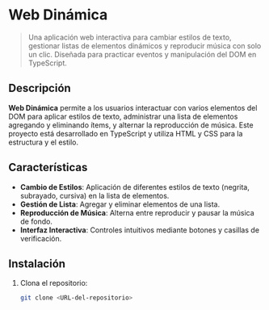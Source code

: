 # Web Dinámica

> Una aplicación web interactiva para cambiar estilos de texto, gestionar listas de elementos dinámicos y reproducir música con solo un clic. Diseñada para practicar eventos y manipulación del DOM en TypeScript.

## Descripción

**Web Dinámica** permite a los usuarios interactuar con varios elementos del DOM para aplicar estilos de texto, administrar una lista de elementos agregando y eliminando ítems, y alternar la reproducción de música. Este proyecto está desarrollado en TypeScript y utiliza HTML y CSS para la estructura y el estilo.

## Características

- **Cambio de Estilos**: Aplicación de diferentes estilos de texto (negrita, subrayado, cursiva) en la lista de elementos.
- **Gestión de Lista**: Agregar y eliminar elementos de una lista.
- **Reproducción de Música**: Alterna entre reproducir y pausar la música de fondo.
- **Interfaz Interactiva**: Controles intuitivos mediante botones y casillas de verificación.

## Instalación

1. Clona el repositorio:
   ```bash
   git clone <URL-del-repositorio>
